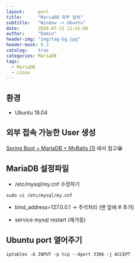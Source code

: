```yaml
---
layout:     post
title:      "MariaDB 외부 접속"
subtitle:   "Window -> Ubuntu"
date:       2020-07-22 11:41:00
author:     "Damin"
header-img: "img/tag-bg.jpg"
header-mask: 0.3
catalog:    true
categories: MariaDB
tags:
  - MariaDB
  - Linux
---
```


## 환경

- Ubuntu 18.04

## 외부 접속 가능한 User 생성

[Spring Boot + MariaDB + MyBatis (1)](https://damin8.github.io/spring/2020/07/21/Spring-Boot+MariaDB+MyBatis(1)/) 에서 참고😁

## MariaDB 설정파일

- /etc/mysql/my.cnf 수정하기

```
sudo vi /etc/mysql/my.cnf
```

- bind_address=127.0.0.1 -> 주석처리 (맨 앞에 # 추가)

- service mysql restart (재가동)

## Ubuntu port 열어주기

```
iptables -A INPUT -p tcp --dport 3306 -j ACCEPT
```


<script src="https://utteranc.es/client.js" repo="damin8/blog-comment" issue-term="title" label="Comment" theme="github-light" crossorigin="anonymous" async>
</script>


